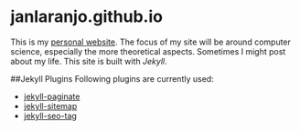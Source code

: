 # janlaranjo.github.io
This is my [personal website](https://janlaranjo.github.io). The focus of my site will be around computer science, especially the more theoretical aspects.
Sometimes I might post about my life. This site is built with *Jekyll*.

##Jekyll Plugins
Following plugins are currently used:

* [jekyll-paginate](https://jekyllrb.com/docs/pagination/)
* [jekyll-sitemap](https://github.com/jekyll/jekyll-sitemap)
* [jekyll-seo-tag](https://github.com/jekyll/jekyll-seo-tag)
